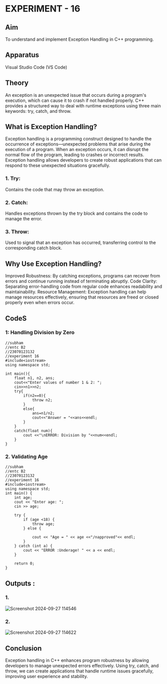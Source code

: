 # EXPERIMENT - 16

## Aim
To understand and implement Exception Handling in C++ programming.

## Apparatus
Visual Studio Code (VS Code)

## Theory
An exception is an unexpected issue that occurs during a program's execution, which can cause it to crash if not handled properly. C++ provides a structured way to deal with runtime exceptions using three main keywords: try, catch, and throw.

## What is Exception Handling?
Exception handling is a programming construct designed to handle the occurrence of exceptions—unexpected problems that arise during the execution of a program. When an exception occurs, it can disrupt the normal flow of the program, leading to crashes or incorrect results. Exception handling allows developers to create robust applications that can respond to these unexpected situations gracefully.

### 1. Try:
Contains the code that may throw an exception.

### 2. Catch: 
Handles exceptions thrown by the try block and contains the code to manage the error.

### 3. Throw: 
Used to signal that an exception has occurred, transferring control to the corresponding catch block.

## Why Use Exception Handling?
Improved Robustness: By catching exceptions, programs can recover from errors and continue running instead of terminating abruptly.
Code Clarity: Separating error-handling code from regular code enhances readability and maintainability.
Resource Management: Exception handling can help manage resources effectively, ensuring that resources are freed or closed properly even when errors occur.

## CodeS 
### 1: Handling Division by Zero
```
//subham
//entc B2
//23070123132
//experiment 16
#include<iostream>
using namespace std;

int main(){
    float n1, n2, ans;
    cout<<"Enter values of number 1 & 2: ";
    cin>>n1>>n2;
    try{
        if(n2==0){
            throw n2;
        }
        else{
            ans=n1/n2;
            cout<<"Answer = "<<ans<<endl;
        }
    }
    catch(float num){
        cout <<"\nERROR: Division by "<<num<<endl;
    }
}
```

### 2. Validating Age
```
//subham
//entc B2
//23070123132
//experiment 16
#include<iostream>
using namespace std;
int main() {
    int age;
    cout << "Enter age: ";
    cin >> age;

    try {
        if (age <18) {
            throw age; 
        } else {
            
            cout << "Age = " << age <<"/napproved"<< endl;
        }
    } catch (int a) {
        cout << "ERROR :Underage! " << a << endl;
    }

    return 0;
}
```

## Outputs :
### 1.
![Screenshot 2024-09-27 114546](https://github.com/user-attachments/assets/1b902c1f-bff9-41ef-8778-91c481859112)

### 2.
![Screenshot 2024-09-27 114622](https://github.com/user-attachments/assets/544509a9-f4cc-4e23-b673-5bc71769a932)

## Conclusion
Exception handling in C++ enhances program robustness by allowing developers to manage unexpected errors effectively. Using try, catch, and throw, we can create applications that handle runtime issues gracefully, improving user experience and stability.
